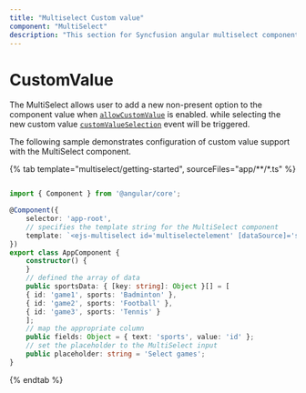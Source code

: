 ```yaml
---
title: "Multiselect Custom value"
component: "MultiSelect"
description: "This section for Syncfusion angular multiselect component demonstrates the addition of a new value that is not present in the predefined list."
---
```


# CustomValue

The MultiSelect allows user to add a new non-present option to the component value when
[`allowCustomValue`](../api/multi-select/#allowcustomvalue) is enabled. while selecting the new custom value
[`customValueSelection`](../api/multi-select/#customvalueselection) event will be triggered.

The following sample demonstrates configuration of custom value support with the MultiSelect component.

{% tab template="multiselect/getting-started", sourceFiles="app/**/*.ts"  %}

```typescript

import { Component } from '@angular/core';

@Component({
    selector: 'app-root',
    // specifies the template string for the MultiSelect component
    template: `<ejs-multiselect id='multiselectelement' [dataSource]='sportsData' [fields]='fields' [allowCustomValue]='true' [placeholder]='placeholder'></ejs-multiselect>`
})
export class AppComponent {
    constructor() {
    }
    // defined the array of data
    public sportsData: { [key: string]: Object }[] = [
    { id: 'game1', sports: 'Badminton' },
    { id: 'game2', sports: 'Football' },
    { id: 'game3', sports: 'Tennis' }
    ];
    // map the appropriate column
    public fields: Object = { text: 'sports', value: 'id' };
    // set the placeholder to the MultiSelect input
    public placeholder: string = 'Select games';
}

```

{% endtab %}